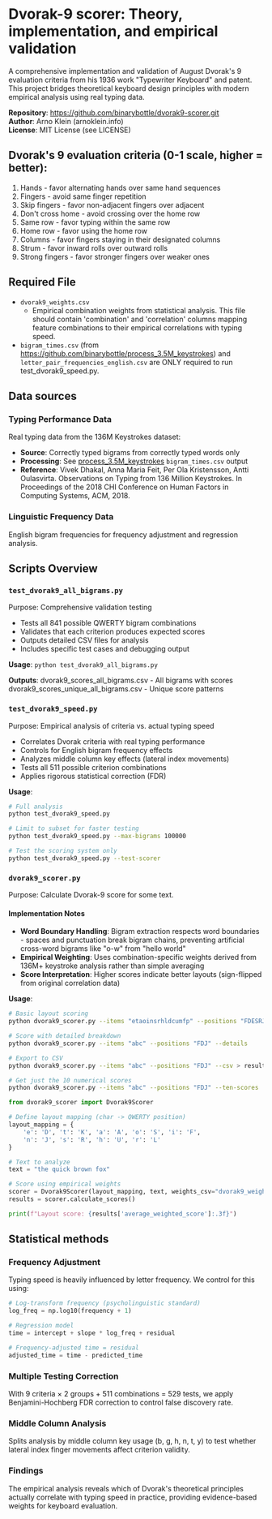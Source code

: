 # Dvorak-9 scorer: Theory, implementation, and empirical validation
A comprehensive implementation and validation of August Dvorak's 9 evaluation criteria from his 1936 work "Typewriter Keyboard" and patent. This project bridges theoretical keyboard design principles with modern empirical analysis using real typing data.

**Repository**: https://github.com/binarybottle/dvorak9-scorer.git  
**Author**: Arno Klein (arnoklein.info)  
**License**: MIT License (see LICENSE)

## Dvorak's 9 evaluation criteria (0-1 scale, higher = better):
1. Hands - favor alternating hands over same hand sequences
2. Fingers - avoid same finger repetition  
3. Skip fingers - favor non-adjacent fingers over adjacent
4. Don't cross home - avoid crossing over the home row
5. Same row - favor typing within the same row
6. Home row - favor using the home row
7. Columns - favor fingers staying in their designated columns
8. Strum - favor inward rolls over outward rolls
9. Strong fingers - favor stronger fingers over weaker ones

## Required File
- `dvorak9_weights.csv` 
  - Empirical combination weights from statistical analysis. This file should contain 'combination' and 'correlation' columns mapping feature combinations to their empirical correlations with typing speed.
- `bigram_times.csv` (from https://github.com/binarybottle/process_3.5M_keystrokes) and `letter_pair_frequencies_english.csv` are ONLY required to run test_dvorak9_speed.py.

## Data sources

### Typing Performance Data
Real typing data from the 136M Keystrokes dataset:
- **Source**: Correctly typed bigrams from correctly typed words only
- **Processing**: See [process_3.5M_keystrokes](https://github.com/binarybottle/process_3.5M_keystrokes) `bigram_times.csv` output
- **Reference**: 
Vivek Dhakal, Anna Maria Feit, Per Ola Kristensson, Antti Oulasvirta. 
Observations on Typing from 136 Million Keystrokes. 
In Proceedings of the 2018 CHI Conference on Human Factors in Computing Systems, ACM, 2018.

### Linguistic Frequency Data
English bigram frequencies for frequency adjustment and regression analysis.

## Scripts Overview

### `test_dvorak9_all_bigrams.py`
Purpose: Comprehensive validation testing
- Tests all 841 possible QWERTY bigram combinations
- Validates that each criterion produces expected scores
- Outputs detailed CSV files for analysis
- Includes specific test cases and debugging output

**Usage**:
`python test_dvorak9_all_bigrams.py`

**Outputs**:
dvorak9_scores_all_bigrams.csv - All bigrams with scores
dvorak9_scores_unique_all_bigrams.csv - Unique score patterns

### `test_dvorak9_speed.py`
Purpose: Empirical analysis of criteria vs. actual typing speed
- Correlates Dvorak criteria with real typing performance
- Controls for English bigram frequency effects
- Analyzes middle column key effects (lateral index movements)
- Tests all 511 possible criterion combinations
- Applies rigorous statistical correction (FDR)

**Usage**:
```bash
# Full analysis
python test_dvorak9_speed.py

# Limit to subset for faster testing
python test_dvorak9_speed.py --max-bigrams 100000

# Test the scoring system only
python test_dvorak9_speed.py --test-scorer
```

### `dvorak9_scorer.py`
Purpose: Calculate Dvorak-9 score for some text.

#### Implementation Notes
- **Word Boundary Handling**: Bigram extraction respects word boundaries - spaces and punctuation break bigram chains, preventing artificial cross-word bigrams like "o-w" from "hello world"
- **Empirical Weighting**: Uses combination-specific weights derived from 136M+ keystroke analysis rather than simple averaging
- **Score Interpretation**: Higher scores indicate better layouts (sign-flipped from original correlation data)

**Usage**:
```bash
# Basic layout scoring
python dvorak9_scorer.py --items "etaoinsrhldcumfp" --positions "FDESRJKUMIVLA;OW" --text "sample text"

# Score with detailed breakdown
python dvorak9_scorer.py --items "abc" --positions "FDJ" --details

# Export to CSV
python dvorak9_scorer.py --items "abc" --positions "FDJ" --csv > results.csv

# Get just the 10 numerical scores
python dvorak9_scorer.py --items "abc" --positions "FDJ" --ten-scores
```

```python 
from dvorak9_scorer import Dvorak9Scorer

# Define layout mapping (char -> QWERTY position)
layout_mapping = {
    'e': 'D', 't': 'K', 'a': 'A', 'o': 'S', 'i': 'F',
    'n': 'J', 's': 'R', 'h': 'U', 'r': 'L'
}

# Text to analyze
text = "the quick brown fox"

# Score using empirical weights
scorer = Dvorak9Scorer(layout_mapping, text, weights_csv="dvorak9_weights.csv")
results = scorer.calculate_scores()

print(f"Layout score: {results['average_weighted_score']:.3f}")
```

## Statistical methods

### Frequency Adjustment
Typing speed is heavily influenced by letter frequency. We control for this using:
```python
# Log-transform frequency (psycholinguistic standard)
log_freq = np.log10(frequency + 1)

# Regression model
time = intercept + slope * log_freq + residual

# Frequency-adjusted time = residual
adjusted_time = time - predicted_time
```

### Multiple Testing Correction
With 9 criteria × 2 groups + 511 combinations = 529 tests, we apply Benjamini-Hochberg FDR correction to control false discovery rate.

### Middle Column Analysis
Splits analysis by middle column key usage (b, g, h, n, t, y) to test whether lateral index finger movements affect criterion validity.

### Findings
The empirical analysis reveals which of Dvorak's theoretical principles actually correlate with typing speed in practice, providing evidence-based weights for keyboard evaluation.


